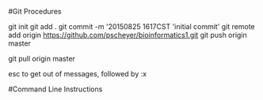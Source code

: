#Git Procedures

git init
git add .
git commit -m '20150825 1617CST 'initial commit'
git remote add origin https://github.com/pscheyer/bioinformatics1.git
git push origin master


git pull origin master

esc to get out of messages, followed by :x


#Command Line Instructions